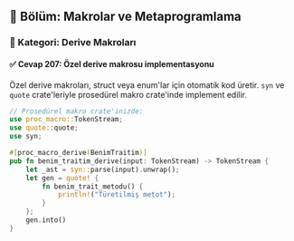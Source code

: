 ## 📘 Bölüm: Makrolar ve Metaprogramlama  
### 🔹 Kategori: Derive Makroları  
#### ✅ Cevap 207: Özel derive makrosu implementasyonu

Özel derive makroları, struct veya enum'lar için otomatik kod üretir. `syn` ve `quote` crate'leriyle prosedürel makro crate'inde implement edilir.

```rust
// Prosedürel makro crate'inizde:
use proc_macro::TokenStream;
use quote::quote;
use syn;

#[proc_macro_derive(BenimTraitim)]
pub fn benim_traitim_derive(input: TokenStream) -> TokenStream {
    let _ast = syn::parse(input).unwrap();
    let gen = quote! {
        fn benim_trait_metodu() {
            println!("Türetilmiş metot");
        }
    };
    gen.into()
}
```
